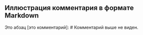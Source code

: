 ## Иллюстрация комментария в формате Markdown 
Это абзац 
[это комментарий]: # 
Комментарий выше не виден.
